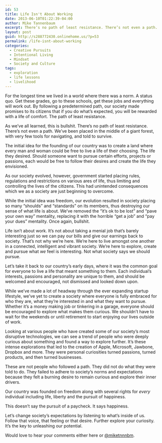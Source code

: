 ```yaml
---
id: 53
title: Life Isn't About Working
date: 2013-06-10T01:22:39-04:00
author: Mike Tannenbaum
excerpt: There’s no path of least resistance. There’s not even a path. We’ve been placed in the middle of a giant forest, with very few tools for navigating, and told to survive.
layout: post
guid: http://s288772430.onlinehome.us/?p=53
permalink: /life-isnt-about-working
categories:
  - Creative Pursuits
  - Intentional Living
  - Mindset
  - Society and Culture
tags:
  - exploration
  - life lessons
  - livelihood
---
```

For the longest time we lived in a world where there was a norm. A status quo. Get these grades, go to these schools, get these jobs and everything will work out. By following a predetermined path, our society made promises to its citizens that if you do what’s expected, you will be rewarded with a life of comfort. The path of least resistance.

As we’ve all learned, this is bullshit. There’s no path of least resistance. There’s not even a path. We’ve been placed in the middle of a giant forest, with very few tools for navigating, and told to survive.

The initial idea for the founding of our country was to create a land where every man and woman could be free to live a life of their choosing. The life they desired. Should someone want to pursue certain efforts, projects or passions, each would be free to follow their desires and create the life they envisioned.

As our society evolved, however, government started placing rules, regulations and restrictions on various ares of life, thus limiting and controlling the lives of the citizens. This had unintended consequences which we as a society are just beginning to overcome.

While the initial idea was freedom, our evolution resulted in society placing so many “shoulds” and “standards” on its members, thus destroying our sense of what life is about. We’ve removed the “it’s ok to be lost” and “pave your own way” mentality, replacing it with the horrible “get a job” and “pay your dues” mentality. Once again, bullshit.

Life isn’t about work. It’s not about taking a menial job that’s barely interesting just so we can pay our bills and give our earnings back to society. That’s not why we’re here. We’re here to live amongst one another in a connected, intelligent and vibrant society. We’re here to explore, create and pursue what <em>we</em> feel is interesting. Not what society says we should pursue.

Let’s take it back to our country’s early days, where it was the common goal for everyone to live a life that meant something to them. Each individual’s interests, passions and personality are unique to them, and should be welcomed and encouraged, not dismissed and looked down upon.

While we’ve made a lot of headway through the ever expanding startup lifestyle, we’ve yet to create a society where everyone is fully embraced for who they are, what they’re interested in and what they want to pursue. Whether it’s a money making job or tinkering in a garage, everyone should be encouraged to explore what makes them curious. We shouldn’t have to wait for the weekends or until retirement to start enjoying our lives outside of work.

Looking at various people who have created some of our society’s most disruptive technologies, we can see a trend of people who were deeply curious about something and found a way to explore further. It’s these intense explorations that led to the creation of Apple, Microsoft, Jawbone, Dropbox and more. They were personal curiosities turned passions, turned products, and then turned businesses.

These are not people who followed a path. They did not do what they were told to do. They failed to adhere to society’s norms and expectations because they felt a burning desire to remain curious and explore their inner drivers.

Our country was founded on freedom along with several rights for <em>every</em> individual including life, liberty and the pursuit of happiness.

This doesn’t say the pursuit of a paycheck. It says happiness.

Let’s change society’s expectations by listening to what’s inside of us. Follow that voice, that feeling or that desire. Further explore your curiosity. It’s the key to unleashing our potential.

Would love to hear your comments either here or <a href="https://twitter.com/miketnnnbm" target="_blank" rel="noopener noreferrer">@miketnnnbm</a>.
